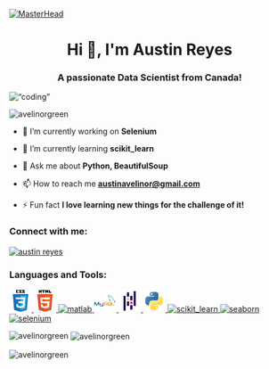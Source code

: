 [![MasterHead](https://indoanalytica.com/static/images/bannerr.gif)](https://avelinorgreen.io)
<h1 align="center">Hi 👋, I'm Austin Reyes</h1>
<h3 align="center">A passionate Data Scientist from Canada!</h3>
<img align=“right” alt=“coding” width=“400” src=“https://dribbble.com/shots/3587000-Coding/attachments/9907911?mode=media”>

<p align="left"> <img src="https://komarev.com/ghpvc/?username=avelinorgreen&label=Profile%20views&color=0e75b6&style=flat" alt="avelinorgreen" /> </p>

- 🔭 I’m currently working on **Selenium**

- 🌱 I’m currently learning **scikit_learn**

- 💬 Ask me about **Python, BeautifulSoup**

- 📫 How to reach me **austinavelinor@gmail.com**

- ⚡ Fun fact **I love learning new things for the challenge of it!**

<h3 align="left">Connect with me:</h3>
<p align="left">
<a href="https://www.linkedin.com/in/austin-reyes-9185b1250/" target="blank"><img align="center" src="https://raw.githubusercontent.com/rahuldkjain/github-profile-readme-generator/master/src/images/icons/Social/linked-in-alt.svg" alt="austin reyes" height="30" width="40" /></a>
</p>

<h3 align="left">Languages and Tools:</h3>
<p align="left"> <a href="https://www.w3schools.com/css/" target="_blank" rel="noreferrer"> <img src="https://raw.githubusercontent.com/devicons/devicon/master/icons/css3/css3-original-wordmark.svg" alt="css3" width="40" height="40"/> </a> <a href="https://www.w3.org/html/" target="_blank" rel="noreferrer"> <img src="https://raw.githubusercontent.com/devicons/devicon/master/icons/html5/html5-original-wordmark.svg" alt="html5" width="40" height="40"/> </a> <a href="https://www.mathworks.com/" target="_blank" rel="noreferrer"> <img src="https://upload.wikimedia.org/wikipedia/commons/2/21/Matlab_Logo.png" alt="matlab" width="40" height="40"/> </a> <a href="https://www.mysql.com/" target="_blank" rel="noreferrer"> <img src="https://raw.githubusercontent.com/devicons/devicon/master/icons/mysql/mysql-original-wordmark.svg" alt="mysql" width="40" height="40"/> </a> <a href="https://pandas.pydata.org/" target="_blank" rel="noreferrer"> <img src="https://raw.githubusercontent.com/devicons/devicon/2ae2a900d2f041da66e950e4d48052658d850630/icons/pandas/pandas-original.svg" alt="pandas" width="40" height="40"/> </a> <a href="https://www.python.org" target="_blank" rel="noreferrer"> <img src="https://raw.githubusercontent.com/devicons/devicon/master/icons/python/python-original.svg" alt="python" width="40" height="40"/> </a> <a href="https://scikit-learn.org/" target="_blank" rel="noreferrer"> <img src="https://upload.wikimedia.org/wikipedia/commons/0/05/Scikit_learn_logo_small.svg" alt="scikit_learn" width="40" height="40"/> </a> <a href="https://seaborn.pydata.org/" target="_blank" rel="noreferrer"> <img src="https://seaborn.pydata.org/_images/logo-mark-lightbg.svg" alt="seaborn" width="40" height="40"/> </a> <a href="https://www.selenium.dev" target="_blank" rel="noreferrer"> <img src="https://raw.githubusercontent.com/detain/svg-logos/780f25886640cef088af994181646db2f6b1a3f8/svg/selenium-logo.svg" alt="selenium" width="40" height="40"/> </a> </p>

<p><img align="left" src="https://github-readme-stats.vercel.app/api/top-langs?username=avelinorgreen&show_icons=true&locale=en&layout=compact" alt="avelinorgreen" /></p>

<p>&nbsp;<img align="center" src="https://github-readme-stats.vercel.app/api?username=avelinorgreen&show_icons=true&locale=en" alt="avelinorgreen" /></p>

<p><img align="center" src="https://github-readme-streak-stats.herokuapp.com/?user=avelinorgreen&" alt="avelinorgreen" /></p>
